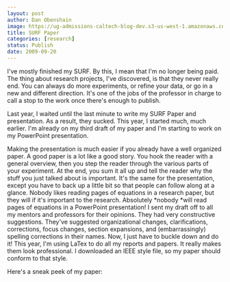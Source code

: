 ```yaml
---
layout: post
author: Dan Obenshain
image: https://ug-admissions-caltech-blog-dev.s3-us-west-1.amazonaws.com/old_pictures/caltech_as_it_happens/6a0105349b8251970b0120a56b6352970b.png
title: SURF Paper
categories: [research]
status: Publish
date: 2009-09-20
---
```



I've mostly finished my SURF. By this, I mean that I'm no longer being paid. The thing about research projects, I've discovered, is that they never really end. You can always do more experiments, or refine your data, or go in a new and different direction. It's one of the jobs of the professor in charge to call a stop to the work once there's enough to publish.

Last year, I waited until the last minute to write my SURF Paper and presentation. As a result, they sucked. This year, I started much, much earlier. I'm already on my third draft of my paper and I'm starting to work on my PowerPoint presentation.

Making the presentation is much easier if you already have a well organized paper. A good paper is a lot like a good story. You hook the reader with a general overview, then you step the reader through the various parts of your experiment. At the end, you sum it all up and tell the reader why the stuff you just talked about is important. It's the same for the presentation, except you have to back up a little bit so that people can follow along at a glance. Nobody likes reading pages of equations in a research paper, but they will if it's important to the research. Absolutely *nobody *will read pages of equations in a PowerPoint presentation!
I sent my draft off to all my mentors and professors for their opinions. They had very constructive suggestions. They've suggested organizational changes, clarifications, corrections, focus changes, section expansions, and (embarrassingly) spelling corrections in their names. Now, I just have to buckle down and do it!
This year, I'm using LaTex to do all my reports and papers. It really makes them look professional. I downloaded an IEEE style file, so my paper should conform to that style.

Here's a sneak peek of my paper:
